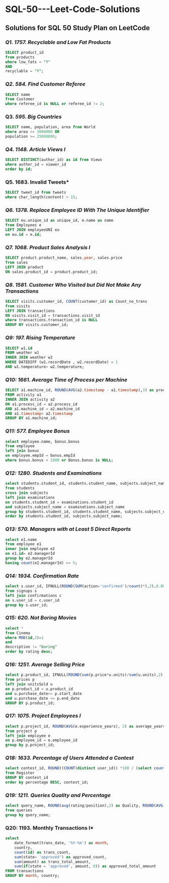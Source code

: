 # SQL-50---Leet-Code-Solutions
## Solutions for SQL 50 Study Plan on LeetCode
### *Q1. 1757. Recyclable and Low Fat Products*
```sql
SELECT product_id 
from products
where low_fats = "Y"
AND
recyclable = "Y";
```
### *Q2. 584. Find Customer Referee*
```sql
SELECT name
from Customer
where referee_id is NULL or referee_id != 2;
```
### Q3. *595. Big Countries*
```sql
SELECT name, population, area from World
where area >= 3000000 OR
population >= 25000000;
```
### *Q4. 1148. Article Views I*
```sql
SELECT DISTINCT(author_id) as id from Views
where author_id = viewer_id
order by id;
```
### Q5. 1683. Invalid Tweets*
``` sql
SELECT tweet_id from tweets
where char_length(content) > 15;
```
### *Q6. 1378. Replace Employee ID With The Unique Identifier*
```sql
SELECT eu.unique_id as unique_id, e.name as name
from Employees e
LEFT JOIN employeeUNI eu
on eu.id = e.id;
```
### *Q7. 1068. Product Sales Analysis I*
```sql
SELECT product.product_name, sales.year, sales.price 
from sales
LEFT JOIN product
ON sales.product_id = product.product_id;
```
### *Q8. 1581. Customer Who Visited but Did Not Make Any Transactions*
```sql
SELECT visits.customer_id, COUNT(customer_id) as Count_no_trans
from visits
LEFT JOIN transactions
ON visits.visit_id = transactions.visit_id
where transactions.transaction_id is NULL
GROUP BY visits.customer_id;
```
### *Q9: 197. Rising Temperature*
``` sql
SELECT w1.id
FROM weather w1
INNER JOIN weather w2
WHERE DATEDIFF (w1.recordDate , w2.recordDate) = 1
AND w1.temperature> w2.temperature;
```
### *Q10: 1661. Average Time of Process per Machine*
```sql
SELECT a1.machine_id, ROUND(AVG(a2.timestamp - a1.timestamp),3) as processing_time
FROM activity a1
INNER JOIN activity a2
ON a1.process_id = a2.process_id
AND a1.machine_id = a2.machine_id
AND a1.timestamp< a2.timestamp
GROUP BY a1.machine_id;
```
### *Q11: 577. Employee Bonus*
```sql
select employee.name, bonus.bonus
from employee
left join bonus
on employee.empId = bonus.empId
where bonus.bonus < 1000 or Bonus.bonus is NULL;
```
### *Q12: 1280. Students and Examinations*
```sql
select students.student_id, students.student_name, subjects.subject_name, count(examinations.subject_name) as attended_exams
from students
cross join subjects
left join examinations
on students.student_id = examinations.student_id
and subjects.subject_name = examinations.subject_name
group by students.student_id, students.student_name, subjects.subject_name
order by students.student_id, subjects.subject_name;
```
### *Q13: 570. Managers with at Least 5 Direct Reports*
```sql
select e1.name
from employee e1
inner join employee e2
on e1.id= e2.managerId
group by e2.managerId
having count(e2.managerId) >= 5;
```
### *Q14: 1934. Confirmation Rate*
```sql
select s.user_id, IFNULL(ROUND(SUM(action='confirmed')/count(*),2),0.00) as confirmation_rate
from signups s
left join confirmations c
on s.user_id = c.user_id
group by s.user_id;
```
### *Q15: 620. Not Boring Movies*
```sql
select * 
from Cinema
where MOD(id,2)=1 
and 
description != "boring"
order by rating desc;
```
### *Q16: 1251. Average Selling Price*
```sql
select p.product_id, IFNULL(ROUND(sum(p.price*u.units)/sum(u.units),2),0) as average_price
from prices p
left join unitsSold u
on p.product_id = u.product_id
and u.purchase_date>= p.start_date
and u.purchase_date <= p.end_date
GROUP BY p.product_id;
```
### *Q17: 1075. Project Employees I*
```sql
select p.project_id, ROUND(AVG(e.experience_years), 2) as average_years
from project p
left join employee e
on p.employee_id = e.employee_id
group by p.project_id;
```
### *Q18: 1633. Percentage of Users Attended a Contest*
```sql
select contest_id, ROUND((COUNT(distinct user_id)) *100 / (select count(user_id) from users),2) as percentage
from Register
GROUP BY contest_id
order by percentage DESC, contest_id;
```
### *Q19: 1211. Queries Quality and Percentage*
```sql
select query_name, ROUND(avg(rating/position),2) as Quality, ROUND(AVG(IF(rating <3, 1, 0))*100,2) as poor_query_percentage
from queries
group by query_name;
```
### Q20: 1193. Monthly Transactions I*
```sql
select
    date_format(trans_date, '%Y-%m') as month,
    country,
    count(id) as trans_count,
    sum(state= 'approved') as approved_count,
    sum(amount) as trans_total_amount,
    sum(if(state = 'approved', amount, 0)) as approved_total_amount
FROM transactions
GROUP BY month, country;
```






















